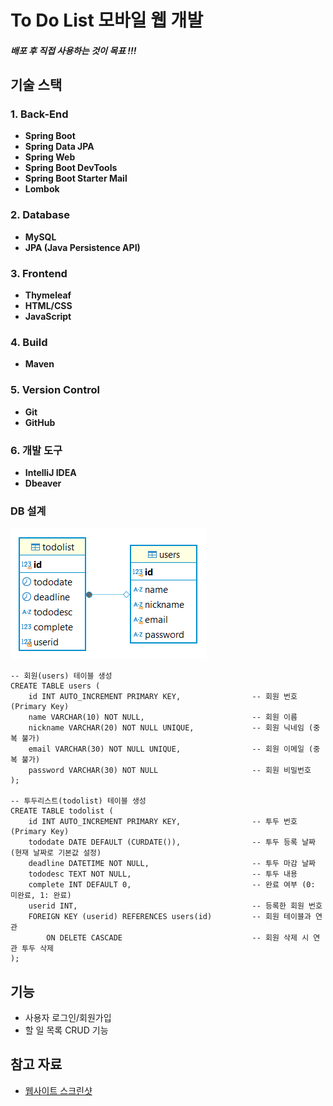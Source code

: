 # To Do List 모바일 웹 개발

##### 배포 후 직접 사용하는 것이 목표 !!!


## 기술 스택

### 1. **Back-End**
   - **Spring Boot**
   - **Spring Data JPA**
   - **Spring Web**
   - **Spring Boot DevTools**
   - **Spring Boot Starter Mail**
   - **Lombok**

### 2. **Database**
   - **MySQL**
   - **JPA (Java Persistence API)**

### 3. **Frontend**
   - **Thymeleaf**
   - **HTML/CSS**
   - **JavaScript**

### 4. **Build**
   - **Maven**

### 5. **Version Control**
   - **Git**
   - **GitHub**

### 6. **개발 도구**
   - **IntelliJ IDEA**
   - **Dbeaver**

### DB 설계
![엔티티](https://github.com/khr316/todolist/blob/main/DB%EC%84%A4%EA%B3%84.PNG)
```
-- 회원(users) 테이블 생성
CREATE TABLE users (
    id INT AUTO_INCREMENT PRIMARY KEY,                -- 회원 번호 (Primary Key)
    name VARCHAR(10) NOT NULL,                        -- 회원 이름
    nickname VARCHAR(20) NOT NULL UNIQUE,             -- 회원 닉네임 (중복 불가)
    email VARCHAR(30) NOT NULL UNIQUE,                -- 회원 이메일 (중복 불가)
    password VARCHAR(30) NOT NULL                     -- 회원 비밀번호
);

-- 투두리스트(todolist) 테이블 생성
CREATE TABLE todolist (
    id INT AUTO_INCREMENT PRIMARY KEY,                -- 투두 번호 (Primary Key)
    tododate DATE DEFAULT (CURDATE()),                -- 투두 등록 날짜 (현재 날짜로 기본값 설정)
    deadline DATETIME NOT NULL,                       -- 투두 마감 날짜
    tododesc TEXT NOT NULL,                           -- 투두 내용
    complete INT DEFAULT 0,                           -- 완료 여부 (0: 미완료, 1: 완료)
    userid INT,                                       -- 등록한 회원 번호
    FOREIGN KEY (userid) REFERENCES users(id)         -- 회원 테이블과 연관
        ON DELETE CASCADE                             -- 회원 삭제 시 연관 투두 삭제
);

```

## 기능
- 사용자 로그인/회원가입
- 할 일 목록 CRUD 기능

## 참고 자료
- [웹사이트 스크린샷](https://khr316.tistory.com/entry/개인-ToDoList-웹-사이트-개발)



